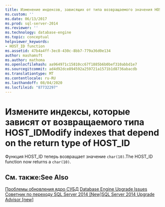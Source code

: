 ```yaml
---
title: Изменение индексов, зависящих от типа возвращаемого значения HOST_ID | Документация Майкрософт
ms.custom: ''
ms.date: 06/13/2017
ms.prod: sql-server-2014
ms.reviewer: ''
ms.technology: database-engine
ms.topic: conceptual
helpviewer_keywords:
- HOST_ID function
ms.assetid: 47b4a4ff-3ec8-430c-8bb7-779a36d0e134
author: mashamsft
ms.author: mathoma
ms.openlocfilehash: aa964971c15810cc67f1885b6b0bef310abbd1e7
ms.sourcegitcommit: ad4d92dce894592a259721a1571b1d8736abacdb
ms.translationtype: MT
ms.contentlocale: ru-RU
ms.lasthandoff: 08/04/2020
ms.locfileid: "87732297"
---
```

# <a name="modify-indexes-that-depend-on-the-return-type-of-host_id"></a><span data-ttu-id="c1f3c-102">Измените индексы, которые зависят от возвращаемого типа HOST_ID</span><span class="sxs-lookup"><span data-stu-id="c1f3c-102">Modify indexes that depend on the return type of HOST_ID</span></span>
  <span data-ttu-id="c1f3c-103">Функция HOST_ID теперь возвращает значение `char(10)`.</span><span class="sxs-lookup"><span data-stu-id="c1f3c-103">The HOST_ID function now returns a `char(10)`.</span></span>  
  
## <a name="see-also"></a><span data-ttu-id="c1f3c-104">См. также:</span><span class="sxs-lookup"><span data-stu-id="c1f3c-104">See Also</span></span>  
 <span data-ttu-id="c1f3c-105">[Проблемы обновления ядро СУБД](../../../2014/sql-server/install/database-engine-upgrade-issues.md) </span><span class="sxs-lookup"><span data-stu-id="c1f3c-105">[Database Engine Upgrade Issues](../../../2014/sql-server/install/database-engine-upgrade-issues.md) </span></span>  
 [<span data-ttu-id="c1f3c-106">Советник по переходу SQL Server 2014 &#91;New&#93;</span><span class="sxs-lookup"><span data-stu-id="c1f3c-106">SQL Server 2014 Upgrade Advisor &#91;new&#93;</span></span>](sql-server-2014-upgrade-advisor.md)  
  
  
